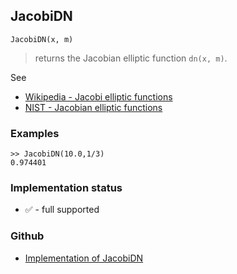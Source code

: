 ## JacobiDN

```
JacobiDN(x, m)
```

> returns the Jacobian elliptic function `dn(x, m)`. 
   

See
* [Wikipedia - Jacobi elliptic functions](https://en.wikipedia.org/wiki/Jacobi_elliptic_functions)
* [NIST - Jacobian elliptic functions](https://dlmf.nist.gov/22.5)

### Examples

```
>> JacobiDN(10.0,1/3)
0.974401
```






### Implementation status

* &#x2705; - full supported

### Github

* [Implementation of JacobiDN](https://github.com/axkr/symja_android_library/blob/master/symja_android_library/matheclipse-core/src/main/java/org/matheclipse/core/builtin/EllipticIntegrals.java#L1679) 
